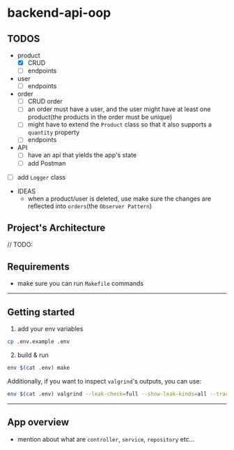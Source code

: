 # backend-api-oop

## TODOS

* product
  * [X] CRUD
  * [ ] endpoints

* user
  * [ ] endpoints

* order
  * [ ] CRUD order
  * [ ] an order must have a user, and the user might have at least one product(the products in the order must be unique)
  * [ ] might have to extend the `Product` class so that it also supports a `quantity` property
  * [ ] endpoints

* API
  * [ ] have an api that yields the app's state
  * [ ] add Postman

* [ ] add `Logger` class

* IDEAS
  * when a product/user is deleted, use make sure the changes are reflected into `orders`(the `Observer Pattern`)

## Project's Architecture

// TODO:

## Requirements

* make sure you can run `Makefile` commands

---

## Getting started

1. add your env variables

```bash
cp .env.example .env
```

2. build & run

```bash
env $(cat .env) make
```

Additionally, if you want to inspect `valgrind`'s outputs, you can use:

```bash
env $(cat .env) valgrind --leak-check=full --show-leak-kinds=all --track-origins=yes --error-exitcode=1 ./main &> valgrind.txt
```

---

## App overview

* mention about what are `controller`, `service`, `repository` etc...